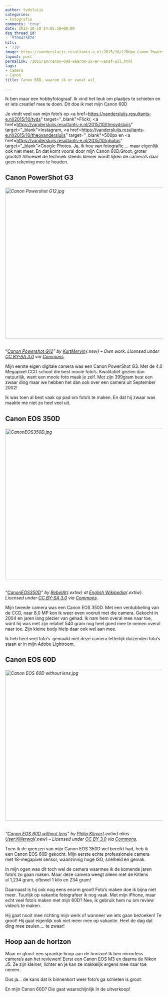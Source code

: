 ```yaml
---
author: tvdsluijs
categories:
- Fotografie
comments: 'true'
date: 2015-10-10 14:05:50+00:00
dsq_thread_id:
- '5700423670'
hits:
- '739'
image: https://vandersluijs.resultants-e.nl/2015/10/1200px-Canon_Powershot_G12-e1444485935176-1.jpg
layout: post
permalink: /2015/10/canon-60d-waarom-ik-er-vanaf-wil.html
tags:
- Camera
- Canon
title: Canon 60D, waarom ik er vanaf wil

---
```

Ik ben maar een hobbyfotograaf. Ik vind het leuk om plaatjes te schieten en er iets creatief mee te doen. Dit doe ik met mijn Canon 60D

Je vindt veel van mijn foto&#8217;s op <a href=https://vandersluijs.resultants-e.nl/2015/10/tvds" target="_blank">Flickr</a>, <a href=https://vandersluijs.resultants-e.nl/2015/10/theovdsluijs" target="_blank">Instagram</a>, <a href=https://vandersluijs.resultants-e.nl/2015/10/theovandersluijs" target="_blank">500px</a> en <a href=https://vandersluijs.resultants-e.nl/2015/10/photos" target="_blank">Google Photos</a>. Ja, ik hou van fotografie&#8230;. maar eigenlijk ook niet meer. En dat komt vooral door mijn Canon 60D.<!--more-->Groot, groter grootst! Alhoewel de techniek steeds kleiner wordt lijken de camera&#8217;s daar geen rekening mee te houden.

## Canon PowerShot G3

###### [<img src="https://vandersluijs.resultants-e.nl/2015/10/Canon_Powershot_G12.jpg" alt="Canon Powershot G12.jpg" width="640" height="480" />](https://vandersluijs.resultants-e.nl/2015/10/File:Canon_Powershot_G12.jpg)
  
_&#8220;[Canon Powershot G12](https://vandersluijs.resultants-e.nl/2015/10/File:Canon_Powershot_G12.jpg)&#8221; by [KurtMervin](https://vandersluijs.resultants-e.nl/2015/10/index.php?title=User:KurtMervin&action=edit&redlink=1 "User:KurtMervin (page does not exist)"){.new} &#8211; <span class="int-own-work" lang="en">Own work</span>. Licensed under [CC BY-SA 3.0](https://vandersluijs.resultants-e.nl/2015/10/3 "Creative Commons Attribution-Share Alike 3.0") via [Commons](https://vandersluijs.resultants-e.nl/2015/10/wiki)._

Mijn eerste eigen digitale camera was een Canon PowerShot G3. Met de 4.0 Megapixel CCD schoot die best mooie foto&#8217;s. Kwalitatief gezien dan natuurlijk, want een mooie foto maak je zelf. Met zijn 399gram best een zwaar ding maar we hebben het dan ook over een camera uit September 2002!

Ik was toen al best vaak op pad om foto&#8217;s te maken. En dat hij zwaar was maakte me niet zo heel veel uit.

## Canon EOS 350D

###### [<img src="https://vandersluijs.resultants-e.nl/2015/10/CanonEOS350D.jpg" alt="CanonEOS350D.jpg" width="638" height="480" />](https://vandersluijs.resultants-e.nl/2015/10/File:CanonEOS350D.jpg)
  
_&#8220;[CanonEOS350D](https://vandersluijs.resultants-e.nl/2015/10/File:CanonEOS350D.jpg)&#8221; by [RebelAt](https://vandersluijs.resultants-e.nl/2015/10/User:RebelAt "wikipedia:User:RebelAt"){.extiw} at [English Wikipedia](https://vandersluijs.resultants-e.nl/2015/10/wiki1 "wikipedia:"){.extiw}. Licensed under [CC BY-SA 3.0](https://vandersluijs.resultants-e.nl/2015/10/3 "Creative Commons Attribution-Share Alike 3.0") via [Commons](https://vandersluijs.resultants-e.nl/2015/10/wiki)._

Mijn tweede camera was een Canon EOS 350D. Met een verdubbeling van de CCD, naar 8,0 MP kon ik weer even vooruit met die camera. Gekocht in 2004 en jaren lang plezier van gehad. Ik nam hem overal mee naar toe, want hij was met zijn relatief 540 gram nog heel goed mee te nemen overal naar toe. Zijn kleine body hielp daar ook wel aan mee.

Ik heb heel veel foto&#8217;s  gemaakt met deze camera letterlijk duizenden foto&#8217;s staan er in mijn Adobe Lightroom.

## Canon EOS 60D

###### [<img src="https://vandersluijs.resultants-e.nl/2015/10/Canon_EOS_60D_without_lens.jpg" alt="Canon EOS 60D without lens.jpg" width="531" height="480" />](https://vandersluijs.resultants-e.nl/2015/10/File:Canon_EOS_60D_without_lens.jpg)
  
_&#8220;[Canon EOS 60D without lens](https://vandersluijs.resultants-e.nl/2015/10/File:Canon_EOS_60D_without_lens.jpg)&#8221; by [Philip Klever](https://vandersluijs.resultants-e.nl/2015/10/Philip_Klever "de:Philip Klever"){.extiw} alias [User:Killerwal](https://vandersluijs.resultants-e.nl/2015/10/index.php?title=User:Killerwal&action=edit&redlink=1 "User:Killerwal (page does not exist)"){.new} &#8211; Licensed under [CC BY 3.0](https://vandersluijs.resultants-e.nl/2015/10/31 "Creative Commons Attribution 3.0") via [Commons](https://vandersluijs.resultants-e.nl/2015/10/wiki)._

Toen ik de grenzen van mijn Canon EOS 350D wel bereikt had, heb ik een Canon EOS 60D gekocht. Mijn eerste echte professionele camera met 18-megapixel sensor, waanzinnig hoge ISO, snelheid en gemak.

In mijn ogen was dit toch wel de camera waarmee ik de komende jaren foto&#8217;s zo gaan maken. Maar deze camera weegt alleen met de Kitlens al 1,234 gram, oftewel 1 kilo en 234 gram!

Daarnaast is hij ook nog eens enorm groot! Foto&#8217;s maken doe ik bijna niet meer. Tuurlijk op vakantie fotografeer ik nog vaak. Met mijn iPhone, maar echt veel foto&#8217;s maken met mijn 60D? Nee, ik gebruik hem nu om review video&#8217;s te maken.

Hij gaat nooit mee richting mijn werk of wanneer we iets gaan bezoeken! Te groot! Hij gaat eigenlijk ook niet meer mee op vakantie. Heel de dag dat ding mee zeulen&#8230;. te zwaar!

## Hoop aan de horizon

Maar er gloort een sprankje hoop aan de horizon! Ik ben mirrorless camera&#8217;s aan het reviewen! Eerst een Canon EOS M3 en daarna de Nikon J5. Ze zijn kleiner, lichter en je kan ze makkelijk ergens mee naar toe nemen.

Dus ja&#8230; de kans dat ik binnenkort weer foto&#8217;s ga schieten is groot.

En mijn Canon 60D? Die gaat waarschijnlijk in de uitverkoop!